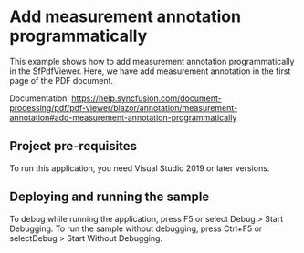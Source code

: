 # Add measurement annotation programmatically
This example shows how to add measurement annotation programmatically in the SfPdfViewer. Here, we have add measurement annotation in the first page of the PDF document.

Documentation: https://help.syncfusion.com/document-processing/pdf/pdf-viewer/blazor/annotation/measurement-annotation#add-measurement-annotation-programmatically

## Project pre-requisites
To run this application, you need Visual Studio 2019 or later versions.

## Deploying and running the sample
To debug while running the application, press F5 or select Debug > Start Debugging. To run the sample without debugging, press Ctrl+F5 or selectDebug > Start Without Debugging.